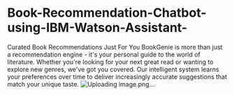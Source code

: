 # Book-Recommendation-Chatbot-using-IBM-Watson-Assistant-
Curated Book Recommendations Just For You
BookGenie is more than just a recommendation engine - it's your personal guide to the world of literature. Whether you're looking for your next great read or wanting to explore new genres, we've got you covered.
Our intelligent system learns your preferences over time to deliver increasingly accurate suggestions that match your unique taste.
![Uploading image.png…]()
